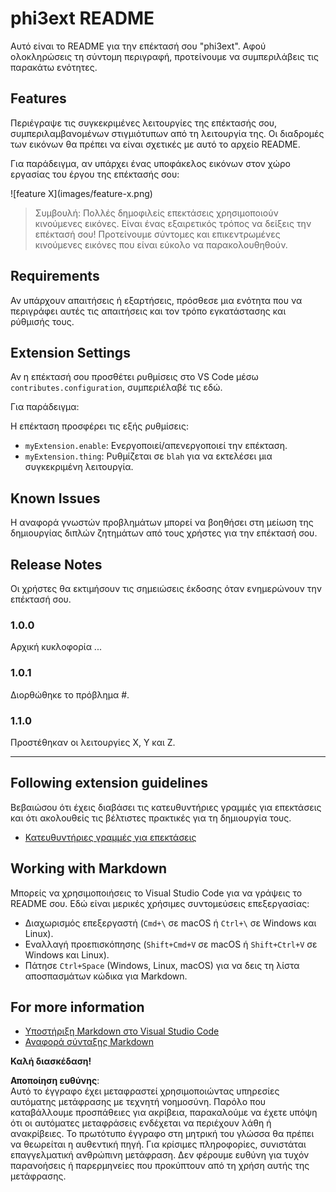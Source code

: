# phi3ext README

Αυτό είναι το README για την επέκτασή σου "phi3ext". Αφού ολοκληρώσεις τη σύντομη περιγραφή, προτείνουμε να συμπεριλάβεις τις παρακάτω ενότητες.

## Features

Περιέγραψε τις συγκεκριμένες λειτουργίες της επέκτασής σου, συμπεριλαμβανομένων στιγμιότυπων από τη λειτουργία της. Οι διαδρομές των εικόνων θα πρέπει να είναι σχετικές με αυτό το αρχείο README.

Για παράδειγμα, αν υπάρχει ένας υποφάκελος εικόνων στον χώρο εργασίας του έργου της επέκτασής σου:

\!\[feature X\]\(images/feature-x.png\)

> Συμβουλή: Πολλές δημοφιλείς επεκτάσεις χρησιμοποιούν κινούμενες εικόνες. Είναι ένας εξαιρετικός τρόπος να δείξεις την επέκτασή σου! Προτείνουμε σύντομες και επικεντρωμένες κινούμενες εικόνες που είναι εύκολο να παρακολουθηθούν.

## Requirements

Αν υπάρχουν απαιτήσεις ή εξαρτήσεις, πρόσθεσε μια ενότητα που να περιγράφει αυτές τις απαιτήσεις και τον τρόπο εγκατάστασης και ρύθμισής τους.

## Extension Settings

Αν η επέκτασή σου προσθέτει ρυθμίσεις στο VS Code μέσω `contributes.configuration`, συμπεριέλαβέ τις εδώ.

Για παράδειγμα:

Η επέκταση προσφέρει τις εξής ρυθμίσεις:

* `myExtension.enable`: Ενεργοποιεί/απενεργοποιεί την επέκταση.
* `myExtension.thing`: Ρυθμίζεται σε `blah` για να εκτελέσει μια συγκεκριμένη λειτουργία.

## Known Issues

Η αναφορά γνωστών προβλημάτων μπορεί να βοηθήσει στη μείωση της δημιουργίας διπλών ζητημάτων από τους χρήστες για την επέκτασή σου.

## Release Notes

Οι χρήστες θα εκτιμήσουν τις σημειώσεις έκδοσης όταν ενημερώνουν την επέκτασή σου.

### 1.0.0

Αρχική κυκλοφορία ...

### 1.0.1

Διορθώθηκε το πρόβλημα #.

### 1.1.0

Προστέθηκαν οι λειτουργίες X, Y και Z.

---

## Following extension guidelines

Βεβαιώσου ότι έχεις διαβάσει τις κατευθυντήριες γραμμές για επεκτάσεις και ότι ακολουθείς τις βέλτιστες πρακτικές για τη δημιουργία τους.

* [Κατευθυντήριες γραμμές για επεκτάσεις](https://code.visualstudio.com/api/references/extension-guidelines?WT.mc_id=aiml-137032-kinfeylo)

## Working with Markdown

Μπορείς να χρησιμοποιήσεις το Visual Studio Code για να γράψεις το README σου. Εδώ είναι μερικές χρήσιμες συντομεύσεις επεξεργασίας:

* Διαχωρισμός επεξεργαστή (`Cmd+\` σε macOS ή `Ctrl+\` σε Windows και Linux).
* Εναλλαγή προεπισκόπησης (`Shift+Cmd+V` σε macOS ή `Shift+Ctrl+V` σε Windows και Linux).
* Πάτησε `Ctrl+Space` (Windows, Linux, macOS) για να δεις τη λίστα αποσπασμάτων κώδικα για Markdown.

## For more information

* [Υποστήριξη Markdown στο Visual Studio Code](http://code.visualstudio.com/docs/languages/markdown?WT.mc_id=aiml-137032-kinfeylo)
* [Αναφορά σύνταξης Markdown](https://help.github.com/articles/markdown-basics/)

**Καλή διασκέδαση!**

**Αποποίηση ευθύνης**:  
Αυτό το έγγραφο έχει μεταφραστεί χρησιμοποιώντας υπηρεσίες αυτόματης μετάφρασης με τεχνητή νοημοσύνη. Παρόλο που καταβάλλουμε προσπάθειες για ακρίβεια, παρακαλούμε να έχετε υπόψη ότι οι αυτόματες μεταφράσεις ενδέχεται να περιέχουν λάθη ή ανακρίβειες. Το πρωτότυπο έγγραφο στη μητρική του γλώσσα θα πρέπει να θεωρείται η αυθεντική πηγή. Για κρίσιμες πληροφορίες, συνιστάται επαγγελματική ανθρώπινη μετάφραση. Δεν φέρουμε ευθύνη για τυχόν παρανοήσεις ή παρερμηνείες που προκύπτουν από τη χρήση αυτής της μετάφρασης.